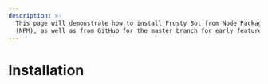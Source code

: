 ```yaml
---
description: >-
  This page will demonstrate how to install Frosty Bot from Node Package Manager
  (NPM), as well as from GitHub for the master branch for early features!
---
```


# Installation

